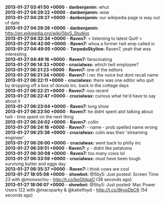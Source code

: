 **2013-01-27 03:41:50 +0000** - **danbenjamin:** whut  
**2013-01-27 04:29:22 +0000** - **danbenjamin:** wow  
**2013-01-27 04:29:27 +0000** - **danbenjamin:** our wikipedia page is way out of date  
**2013-01-27 04:29:28 +0000** - **danbenjamin:** http://en.wikipedia.org/wiki/5by5_Studios  
**2013-01-27 04:32:34 +0000** - **Raven7:** < listeniing to latest Quit! >  
**2013-01-27 04:42:00 +0000** - **Raven7:** whoa a former twit emp called in  
**2013-01-27 04:49:05 +0000** - **TorpedoSkyline:** Raven7, yeah that was interesting  
**2013-01-27 04:49:16 +0000** - **Raven7:** fanscinating  
**2013-01-27 06:14:33 +0000** - **crucialwax:** which twit employee?  
**2013-01-27 06:21:23 +0000** - **Raven7:** one of the editors  
**2013-01-27 06:21:34 +0000** - **Raven7:** i rec the voice but dont recall name  
**2013-01-27 06:22:11 +0000** - **crucialwax:** there was one editor who quit by dropping off a box of donuts iirc. back in the cottage days  
**2013-01-27 06:22:21 +0000** - **Raven7:** noo recent  
**2013-01-27 06:22:47 +0000** - **crucialwax:** curious what he'd have to say about it  
**2013-01-27 06:23:04 +0000** - **Raven7:** long show  
**2013-01-27 06:23:50 +0000** - **Raven7:** he didnt spent alot talking about twit - time spent on the next thing  
**2013-01-27 06:24:02 +0000** - **Raven7:** collin  
**2013-01-27 06:24:18 +0000** - **Raven7:** - name - prob spelled name wrong  
**2013-01-27 06:25:38 +0000** - **crucialwax:** colin was their 'streaming engineer'.  
**2013-01-27 06:26:00 +0000** - **crucialwax:** went back to philly iirc  
**2013-01-27 06:29:51 +0000** - **Raven7:** y - didnt like petaluma  
**2013-01-27 06:30:08 +0000** - **Raven7:** too many cows lol  
**2013-01-27 06:33:59 +0000** - **crucialwax:** must have been tough surviving butter and eggs day  
**2013-01-27 06:35:37 +0000** - **Raven7:**  i think cows are cool  
**2013-01-27 18:05:08 +0000** - **showbot:** @5by5: Just posted: Screen Time 23 with @moiseschiu - http://t.co/boGhlpaO (38 seconds ago)  
**2013-01-27 18:06:07 +0000** - **showbot:** @5by5: Just posted: Mac Power Users 122 with @macsparky &amp; @katiefloyd - http://t.co/9kyoDbC6 (54 seconds ago)  
